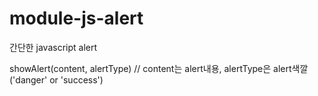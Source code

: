 # module-js-alert
간단한 javascript alert

showAlert(content, alertType) // content는 alert내용, alertType은 alert색깔 ('danger' or 'success')
